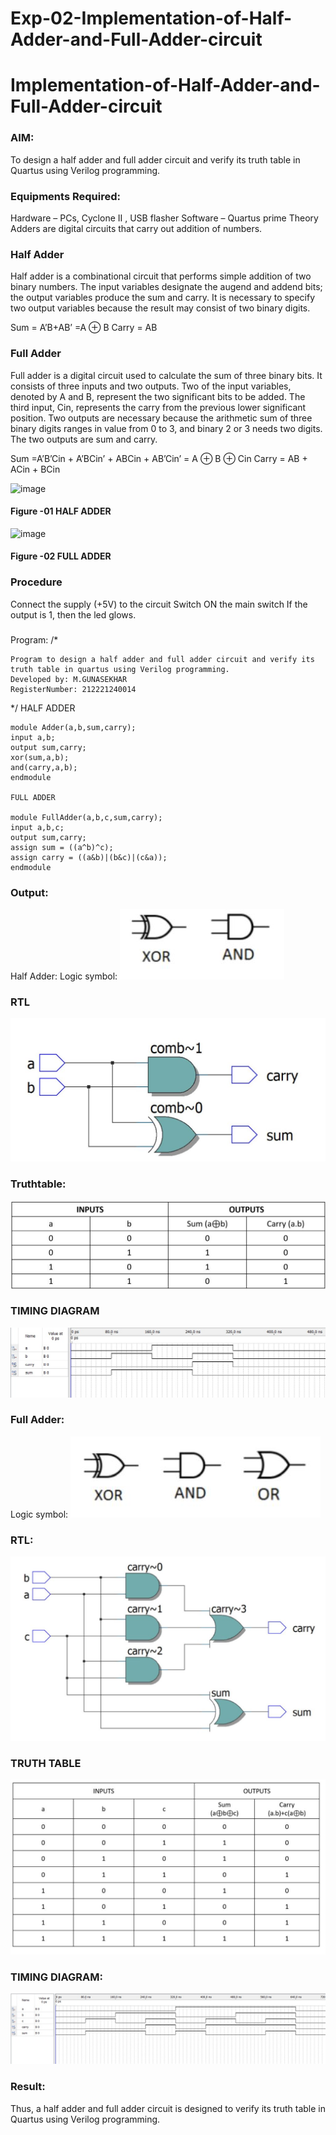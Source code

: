 # Exp-02-Implementation-of-Half-Adder-and-Full-Adder-circuit

# Implementation-of-Half-Adder-and-Full-Adder-circuit
### AIM:
To design a half adder and full adder circuit and verify its truth table in Quartus using Verilog programming.

### Equipments Required:
Hardware – PCs, Cyclone II , USB flasher
Software – Quartus prime
Theory
Adders are digital circuits that carry out addition of numbers.

### Half Adder
Half adder is a combinational circuit that performs simple addition of two binary numbers. The input variables designate the augend and addend bits; the output variables produce the sum and carry. It is necessary to specify two output variables because the result may consist of two binary digits.

Sum = A’B+AB’ =A ⊕ B Carry = AB

### Full Adder
Full adder is a digital circuit used to calculate the sum of three binary bits. It consists of three inputs and two outputs. Two of the input variables, denoted by A and B, represent the two significant bits to be added. The third input, Cin, represents the carry from the previous lower significant position. Two outputs are necessary because the arithmetic sum of three binary digits ranges in value from 0 to 3, and binary 2 or 3 needs two digits. The two outputs are sum and carry.

Sum =A’B’Cin + A’BCin’ + ABCin + AB’Cin’ = A ⊕ B ⊕ Cin Carry = AB + ACin + BCin

 ![image](https://user-images.githubusercontent.com/36288975/163552156-a13e5a56-c638-4110-97d9-8896907c8d25.png)

#### Figure -01 HALF ADDER 


![image](https://user-images.githubusercontent.com/36288975/163552057-b3547877-6d07-45b4-b7e0-bcfebfad9e1d.png)

#### Figure -02 FULL ADDER 

### Procedure

Connect the supply (+5V) to the circuit
Switch ON the main switch
If the output is 1, then the led glows.
### 
Program:
/*
```
Program to design a half adder and full adder circuit and verify its truth table in quartus using Verilog programming.
Developed by: M.GUNASEKHAR
RegisterNumber: 212221240014
```
*/
HALF ADDER
```
module Adder(a,b,sum,carry);
input a,b;
output sum,carry;
xor(sum,a,b);
and(carry,a,b);
endmodule 

FULL ADDER

module FullAdder(a,b,c,sum,carry);
input a,b,c;
output sum,carry;
assign sum = ((a^b)^c);
assign carry = ((a&b)|(b&c)|(c&a));
endmodule
```
### Output:
Half Adder:
Logic symbol:
![OUTPUT](https://github.com/gunasekhar159/Exp-02-Implementation-of-Half-Adder-and-Full-Adder-circuit/blob/main/im1.jpg?raw=True)
### RTL
![OUTPUT](https://github.com/gunasekhar159/Exp-02-Implementation-of-Half-Adder-and-Full-Adder-circuit/blob/main/im%202.jpg?raw=True)
### Truthtable:
![OUTPUT](https://github.com/gunasekhar159/Exp-02-Implementation-of-Half-Adder-and-Full-Adder-circuit/blob/main/img%203.jpg?raw=True)
### TIMING DIAGRAM
![OUTPUT](https://github.com/gunasekhar159/Exp-02-Implementation-of-Half-Adder-and-Full-Adder-circuit/blob/main/2.jpeg?raw=true)
### Full Adder:
Logic symbol:
![OUTPUT](https://github.com/gunasekhar159/Exp-02-Implementation-of-Half-Adder-and-Full-Adder-circuit/blob/main/img%205.jpg?raw=True)
### RTL:
![OUTPUT](https://github.com/gunasekhar159/Exp-02-Implementation-of-Half-Adder-and-Full-Adder-circuit/blob/main/img%206.jpg?raw=True)
### TRUTH TABLE 
![OUTPUT](https://github.com/gunasekhar159/Exp-02-Implementation-of-Half-Adder-and-Full-Adder-circuit/blob/main/img%207.jpg?raw=True)
### TIMING DIAGRAM:
![output](https://github.com/gunasekhar159/Exp-02-Implementation-of-Half-Adder-and-Full-Adder-circuit/blob/main/22.jpeg?raw=true)

### Result:
Thus, a half adder and full adder circuit is designed to verify its truth table in Quartus using Verilog programming.


